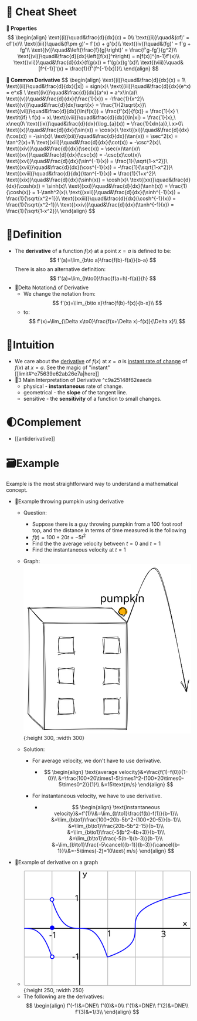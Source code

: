# 🧾 Cheat Sheet
**📌 Properties**
$$
\begin{align}
\text{(i)}\quad&\frac{d}{dx}(c) = 0\\
\text{(ii)}\quad&(cf)' = cf'(x)\\
\text{(iii)}\quad&(f\pm g)'= f'(x) + g'(x)\\
\text{(iv)}\quad&(fg)' = f'g + fg'\\
\text{(v)}\quad&\left(\frac{f}{g}\right)' = \frac{f'g-fg'}{g^2}\\
\text{(vi)}\quad&\frac{d}{dx}\left([f(x)]^n\right) = n[f(x)]^{n-1}f'(x)\\
\text{(vii)}\quad&\frac{d}{dx}(f(g(x)) = f'(g(x))g'(x)\\
\text{(viii)}\quad&[f^{-1}]'(x) = \frac{1}{f'(f^{-1}(x))}\\
\end{align}
$$

**📌 Common Derivative**
$$
\begin{align}
\text{(i)}\quad&\frac{d}{dx}(x) = 1\\
\text{(ii)}\quad&\frac{d}{dx}(|x|) = sign(x)\\
\text{(iii)}\quad&\frac{d}{dx}(e^x) = e^x$      \\
\text{(iv)}\quad&\frac{d}{dx}(a^x) = a^x\ln(a)\\
\text{(v)}\quad&\frac{d}{dx}(\frac{1}{x}) = -\frac{1}{x^2}\\
\text{(vi)}\quad&\frac{d}{dx}\sqrt{x} = \frac{1}{2\sqrt{x}}\\
\text{(vii)}\quad&\frac{d}{dx}(\ln(f(x))) = \frac{f'(x)}{f(x)} = \frac{1}{x} \ \textit{if} \ f(x) = x\\
\text{(viii)}\quad&\frac{d}{dx}(\ln|x|) = \frac{1}{x},\ x\neq0\\
\text{(ix)}\quad&\frac{d}{dx}(\log_{a}(x)) = \frac{1}{xln(a)},\ x>0\\
\text{(x)}\quad&\frac{d}{dx}(\sin(x)) = \cos(x)\\
\text{(xi)}\quad&\frac{d}{dx}(\cos(x)) = -\sin(x)\\
\text{(xii)}\quad&\frac{d}{dx}(\tan(x)) = \sec^2(x) = \tan^2(x)+1\\
\text{(xiii)}\quad&\frac{d}{dx}(\cot(x)) = -\csc^2(x)\\
\text{(xiv)}\quad&\frac{d}{dx}(\sec(x)) = \sec(x)\tan(x)\\
\text{(xv)}\quad&\frac{d}{dx}(\csc(x)) = -\csc(x)\cot(x)\\
\text{(xvi)}\quad&\frac{d}{dx}(\sin^{-1}(x)) = \frac{1}{\sqrt{1-x^2}}\\
\text{(xvii)}\quad&\frac{d}{dx}(\cos^{-1}(x)) = -\frac{1}{\sqrt{1-x^2}}\\
\text{(xviii)}\quad&\frac{d}{dx}(\tan^{-1}(x)) = \frac{1}{1+x^2}\\
\text{(xix)}\quad&\frac{d}{dx}(\sinh(x)) = \cosh(x)\\
\text{(xx)}\quad&\frac{d}{dx}(\cosh(x)) = \sinh(x)\\
\text{(xxi)}\quad&\frac{d}{dx}(\tanh(x)) = \frac{1}{\cosh(x)} = 1-\tanh^2(x)\\
\text{(xxii)}\quad&\frac{d}{dx}(\sinh^{-1}(x)) = \frac{1}{\sqrt{x^2+1}}\\
\text{(xxiii)}\quad&\frac{d}{dx}(\cosh^{-1}(x)) = \frac{1}{\sqrt{x^2-1}}\\
\text{(xxiv)}\quad&\frac{d}{dx}(\tanh^{-1}(x)) = \frac{1}{\sqrt{1-x^2}}\\
\end{align}
$$

# 📝Definition
- The **derivative** of a function $f(x)$ at a point $x=a$ is defined to be:
  $$
  f'(a)=\lim_{b\to a}\frac{f(b)-f(a)}{b-a}
  $$
  There is also an alternative definition:
  $$
  f'(a)=\lim_{h\to0}\frac{f(a+h)-f(a)}{h}
  $$
- 📌Delta Notation$\Delta$ of Derivative
    - We change the notation from:
      $$
      f'(x)=\lim_{b\to x}\frac{f(b)-f(x)}{b-x}\\
      $$
    - to:
      $$
      f'(x)=\lim_{\Delta x\to0}\frac{f(x+\Delta x)-f(x)}{\Delta x}\\
      $$
    
# 🧠Intuition
- We care about the <u>derivative</u> of $f(x)$ at $x=a$ is <u>instant rate of change</u> of $f(x)$ at $x=a$. See the magic of "instant" [[limit#^e75639e62ab26e7a|here]]
- 📌3 Main Interpretation of Derivative ^c9a25148f62eaeda
    - physical -  **instantaneous** rate of change.
    - geometrical - the **slope** of the tangent line.
    - sensitive - the **sensitivity** of a function to small changes.
    

# 🌓Complement
- [[antiderivative]]

# 🗃Example
Example is the most straightforward way to understand a mathematical concept.
- 📌Example throwing pumpkin using derivative
    - Question:
        - Suppose there is a guy throwing pumpkin from a $100$ foot roof top, and the distance in terms of time measured is the following
        - $f(t)=100+20t+-5t^2$
        - Find the the average velocity between $t=0$ and $t=1$
        - Find the instantaneous velocity at $t=1$
        
    - Graph:
      ![name](../assets/throwing_pumpkin.svg){:height 300, :width 300}
    - Solution:
        - For average velocity, we don't have to use derivative.
            - $$
              \begin{align}
              \text{average velocity}&=\frac{f(1)-f(0)}{1-0}\\
              &=\frac{100+20\times1-5\times1^2-(100+20\times0-5\times0^2)}{1}\\
              &=15\text{m/s}
              \end{align}
              $$
            
        - For instantaneous velocity, we have to use derivative.
            - $$
              \begin{align}
              \text{instantaneous velocity}&=f'(1)\\&=\lim_{b\to1}\frac{f(b)-f(1)}{b-1}\\
              &=\lim_{b\to1}\frac{100+20b-5b^2-(100+20-5)}{b-1}\\
              &=\lim_{b\to1}\frac{20b-5b^2-15}{b-1}\\
              &=\lim_{b\to1}\frac{-5(b^2-4b+3)}{b-1}\\
              &=\lim_{b\to1}\frac{-5(b-1)(b-3)}{b-1}\\
              &=\lim_{b\to1}\frac{-5\cancel{(b-1)}(b-3)}{\cancel{b-1}}\\&=-5\times(-2)=10\text{ m/s}
              \end{align}
              $$
            
- 📌Example of derivative on a graph
    - ![name](../assets/images_u1der2_tangentlines.svg){:height 250, :width 250}
    - The following are the derivatives:
      $$
      \begin{align}
      f'(-1)&=DNE\\
      f'(0)&=0\\
      f'(1)&=DNE\\
      f'(2)&=DNE\\
      f'(3)&=1/3\\
      \end{align}
      $$
    
